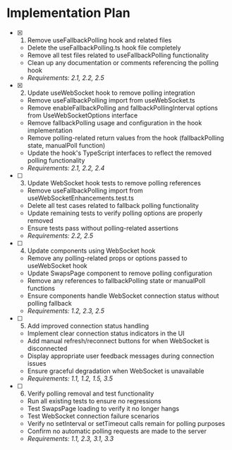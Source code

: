 # Implementation Plan

- [x] 1. Remove useFallbackPolling hook and related files





  - Delete the useFallbackPolling.ts hook file completely
  - Remove all test files related to useFallbackPolling functionality
  - Clean up any documentation or comments referencing the polling hook
  - _Requirements: 2.1, 2.2, 2.5_

- [x] 2. Update useWebSocket hook to remove polling integration





  - Remove useFallbackPolling import from useWebSocket.ts
  - Remove enableFallbackPolling and fallbackPollingInterval options from UseWebSocketOptions interface
  - Remove fallbackPolling usage and configuration in the hook implementation
  - Remove polling-related return values from the hook (fallbackPolling state, manualPoll function)
  - Update the hook's TypeScript interfaces to reflect the removed polling functionality
  - _Requirements: 2.1, 2.2, 2.4_

- [ ] 3. Update WebSocket hook tests to remove polling references
  - Remove useFallbackPolling import from useWebSocketEnhancements.test.ts
  - Delete all test cases related to fallback polling functionality
  - Update remaining tests to verify polling options are properly removed
  - Ensure tests pass without polling-related assertions
  - _Requirements: 2.2, 2.5_

- [ ] 4. Update components using WebSocket hook
  - Remove any polling-related props or options passed to useWebSocket hook
  - Update SwapsPage component to remove polling configuration
  - Remove any references to fallbackPolling state or manualPoll functions
  - Ensure components handle WebSocket connection status without polling fallback
  - _Requirements: 1.2, 2.3, 2.5_

- [ ] 5. Add improved connection status handling
  - Implement clear connection status indicators in the UI
  - Add manual refresh/reconnect buttons for when WebSocket is disconnected
  - Display appropriate user feedback messages during connection issues
  - Ensure graceful degradation when WebSocket is unavailable
  - _Requirements: 1.1, 1.2, 1.5, 3.5_

- [ ] 6. Verify polling removal and test functionality
  - Run all existing tests to ensure no regressions
  - Test SwapsPage loading to verify it no longer hangs
  - Test WebSocket connection failure scenarios
  - Verify no setInterval or setTimeout calls remain for polling purposes
  - Confirm no automatic polling requests are made to the server
  - _Requirements: 1.1, 2.3, 3.1, 3.3_